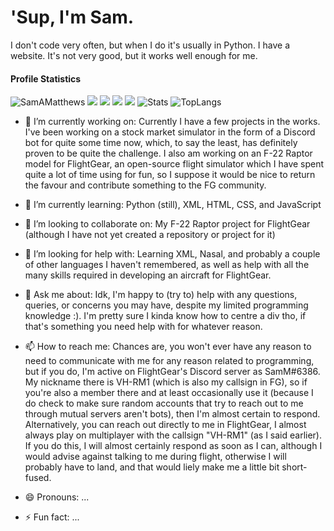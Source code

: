 # 'Sup, I'm Sam.

I don't code very often, but when I do it's usually in Python.
I have a website. It's not very good, but it works well enough for me.

#### Profile Statistics

![SamAMatthews](http://github-profile-summary-cards.vercel.app/api/cards/profile-details?username=samamatthews&theme=github)
![](http://github-profile-summary-cards.vercel.app/api/cards/stats?username=samamatthews&theme=github) ![](http://github-profile-summary-cards.vercel.app/api/cards/productive-time?username=samamatthews&theme=github&utcOffset=8)
![](http://github-profile-summary-cards.vercel.app/api/cards/repos-per-language?username=samamatthews&theme=github) ![](http://github-profile-summary-cards.vercel.app/api/cards/most-commit-language?username=samamatthews&theme=github)
![Stats](https://github-readme-stats.vercel.app/api?username=samamatthews&show_icons=true&count_private=true&theme=github)
![TopLangs](https://github-readme-stats.vercel.app/api/top-langs?username=samamatthews&layout=compact&show_icons=true&theme=github)

- 🔭 I’m currently working on:
  Currently I have a few projects in the works. I've been working on a stock market simulator in the form of a Discord bot for quite some time now, which, to say the least, has     definitely proven to be quite the challenge. I also am working on an F-22 Raptor model for FlightGear, an open-source flight simulator which I have spent quite a lot of time       using for fun, so I suppose it would be nice to return the favour and contribute something to the FG community.
 
- 🌱 I’m currently learning:
  Python (still), XML, HTML, CSS, and JavaScript

- 👯 I’m looking to collaborate on:
  My F-22 Raptor project for FlightGear (although I have not yet created a repository or project for it)
  
- 🤔 I’m looking for help with:
  Learning XML, Nasal, and probably a couple of other languages I haven't remembered, as well as help with all the many skills required in developing an aircraft for FlightGear.
  
- 💬 Ask me about:
  Idk, I'm happy to (try to) help with any questions, queries, or concerns you may have, despite my limited programming knowledge :). I'm pretty sure I kinda know how to centre a   div tho, if that's something you need help with for whatever reason.

- 📫 How to reach me:
  Chances are, you won't ever have any reason to need to communicate with me for any reason related to programming, but if you do, I'm active on FlightGear's Discord server as       SamM#6386. My nickname there is VH-RM1 (which is also my callsign in FG), so if you're also a member there and at least occasionally use it (because I do check to make sure       random accounts that try to reach out to me through mutual servers aren't bots), then I'm almost certain to respond. Alternatively, you can reach out directly to me in             FlightGear, I almost always play on multiplayer with the callsign "VH-RM1" (as I said earlier). If you do this, I will almost certainly respond as soon as I can, although I would advise against talking to me during flight, otherwise I will probably have to land, and that would liely make me a little bit short-fused.
- 😄 Pronouns: ...
- ⚡ Fun fact: ...
